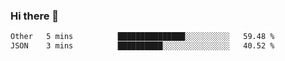 ### Hi there 👋

<!--START_SECTION:waka-->

```txt
Other   5 mins          ███████████████░░░░░░░░░░   59.48 %
JSON    3 mins          ██████████░░░░░░░░░░░░░░░   40.52 %
```

<!--END_SECTION:waka-->

<!--
**jerry-shao/jerry-shao** is a ✨ _special_ ✨ repository because its `README.md` (this file) appears on your GitHub profile.

Here are some ideas to get you started:

- 🔭 I’m currently working on ...
- 🌱 I’m currently learning ...
- 👯 I’m looking to collaborate on ...
- 🤔 I’m looking for help with ...
- 💬 Ask me about ...
- 📫 How to reach me: ...
- 😄 Pronouns: ...
- ⚡ Fun fact: ...
-->
